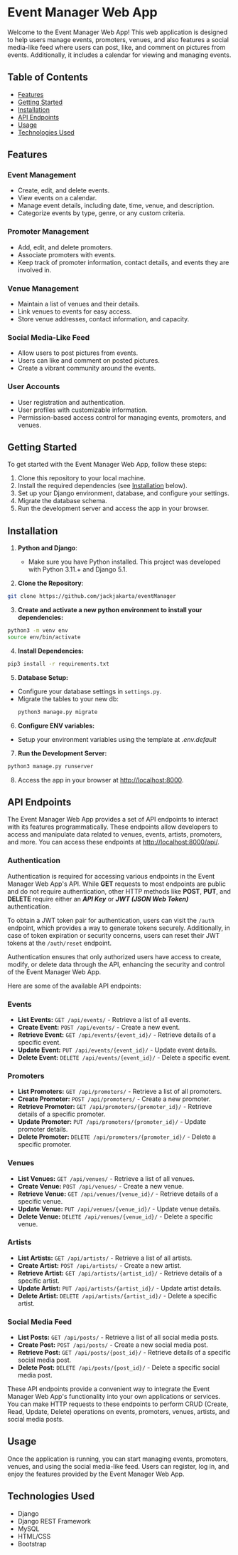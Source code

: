 # Event Manager Web App

Welcome to the Event Manager Web App! This web application is designed to help users manage events, promoters, venues, and also features a social media-like feed where users can post, like, and comment on pictures from events. Additionally, it includes a calendar for viewing and managing events.

## Table of Contents

- [Features](#features)
- [Getting Started](#getting-started)
- [Installation](#installation)
- [API Endpoints](#api-endpoints)
- [Usage](#usage)
- [Technologies Used](#technologies-used)


## Features

### Event Management
- Create, edit, and delete events.
- View events on a calendar.
- Manage event details, including date, time, venue, and description.
- Categorize events by type, genre, or any custom criteria.

### Promoter Management
- Add, edit, and delete promoters.
- Associate promoters with events.
- Keep track of promoter information, contact details, and events they are involved in.

### Venue Management
- Maintain a list of venues and their details.
- Link venues to events for easy access.
- Store venue addresses, contact information, and capacity.

### Social Media-Like Feed
- Allow users to post pictures from events.
- Users can like and comment on posted pictures.
- Create a vibrant community around the events.

### User Accounts
- User registration and authentication.
- User profiles with customizable information.
- Permission-based access control for managing events, promoters, and venues.

## Getting Started

To get started with the Event Manager Web App, follow these steps:

1. Clone this repository to your local machine.
2. Install the required dependencies (see [Installation](#installation) below).
3. Set up your Django environment, database, and configure your settings.
4. Migrate the database schema.
5. Run the development server and access the app in your browser.

## Installation

1. **Python and Django**:
   - Make sure you have Python installed. This project was developed with Python 3.11.+ and Django 5.1.

2. **Clone the Repository**:

```bash
git clone https://github.com/jackjakarta/eventManager
```

3. **Create and activate a new python environment to install your dependencies:**
```bash
python3 -m venv env
source env/bin/activate
```

4. **Install Dependencies:**

```bash
pip3 install -r requirements.txt
```

5. **Database Setup:**
- Configure your database settings in `settings.py`.
- Migrate the tables to your new db:
  ```bash
  python3 manage.py migrate
  ```

6. **Configure ENV variables:**
- Setup your environment variables using the template at *.env.default*

7. **Run the Development Server:**

```bash
python3 manage.py runserver
```

8. Access the app in your browser at [http://localhost:8000](http://localhost:8000).

## API Endpoints

The Event Manager Web App provides a set of API endpoints to interact with its features programmatically. These endpoints allow developers to access and manipulate data related to venues, events, artists, promoters, and more. You can access these endpoints at [http://localhost:8000/api/](http://localhost:8000/api/).

### Authentication

Authentication is required for accessing various endpoints in the Event Manager Web App's API. While **GET** requests to most endpoints are public and do not require authentication, other HTTP methods like **POST**, **PUT**, and **DELETE** require either an ***API Key*** or ***JWT (JSON Web Token)*** authentication.

To obtain a JWT token pair for authentication, users can visit the `/auth` endpoint, which provides a way to generate tokens securely. Additionally, in case of token expiration or security concerns, users can reset their JWT tokens at the `/auth/reset` endpoint.

Authentication ensures that only authorized users have access to create, modify, or delete data through the API, enhancing the security and control of the Event Manager Web App.

Here are some of the available API endpoints:

### Events
- **List Events:** `GET /api/events/` - Retrieve a list of all events.
- **Create Event:** `POST /api/events/` - Create a new event.
- **Retrieve Event:** `GET /api/events/{event_id}/` - Retrieve details of a specific event.
- **Update Event:** `PUT /api/events/{event_id}/` - Update event details.
- **Delete Event:** `DELETE /api/events/{event_id}/` - Delete a specific event.

### Promoters
- **List Promoters:** `GET /api/promoters/` - Retrieve a list of all promoters.
- **Create Promoter:** `POST /api/promoters/` - Create a new promoter.
- **Retrieve Promoter:** `GET /api/promoters/{promoter_id}/` - Retrieve details of a specific promoter.
- **Update Promoter:** `PUT /api/promoters/{promoter_id}/` - Update promoter details.
- **Delete Promoter:** `DELETE /api/promoters/{promoter_id}/` - Delete a specific promoter.

### Venues
- **List Venues:** `GET /api/venues/` - Retrieve a list of all venues.
- **Create Venue:** `POST /api/venues/` - Create a new venue.
- **Retrieve Venue:** `GET /api/venues/{venue_id}/` - Retrieve details of a specific venue.
- **Update Venue:** `PUT /api/venues/{venue_id}/` - Update venue details.
- **Delete Venue:** `DELETE /api/venues/{venue_id}/` - Delete a specific venue.

### Artists
- **List Artists:** `GET /api/artists/` - Retrieve a list of all artists.
- **Create Artist:** `POST /api/artists/` - Create a new artist.
- **Retrieve Artist:** `GET /api/artists/{artist_id}/` - Retrieve details of a specific artist.
- **Update Artist:** `PUT /api/artists/{artist_id}/` - Update artist details.
- **Delete Artist:** `DELETE /api/artists/{artist_id}/` - Delete a specific artist.

### Social Media Feed
- **List Posts:** `GET /api/posts/` - Retrieve a list of all social media posts.
- **Create Post:** `POST /api/posts/` - Create a new social media post.
- **Retrieve Post:** `GET /api/posts/{post_id}/` - Retrieve details of a specific social media post.
- **Delete Post:** `DELETE /api/posts/{post_id}/` - Delete a specific social media post.

These API endpoints provide a convenient way to integrate the Event Manager Web App's functionality into your own applications or services. You can make HTTP requests to these endpoints to perform CRUD (Create, Read, Update, Delete) operations on events, promoters, venues, artists, and social media posts.


## Usage

Once the application is running, you can start managing events, promoters, venues, and using the social media-like feed. Users can register, log in, and enjoy the features provided by the Event Manager Web App.

## Technologies Used

- Django
- Django REST Framework
- MySQL
- HTML/CSS
- Bootstrap
